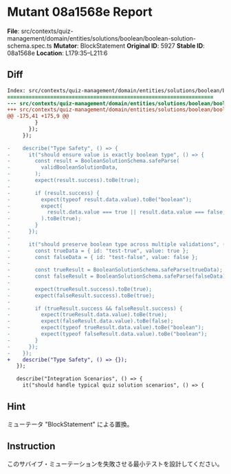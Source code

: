 # Mutant 08a1568e Report

**File**: src/contexts/quiz-management/domain/entities/solutions/boolean/boolean-solution-schema.spec.ts
**Mutator**: BlockStatement
**Original ID**: 5927
**Stable ID**: 08a1568e
**Location**: L179:35–L211:6

## Diff

```diff
Index: src/contexts/quiz-management/domain/entities/solutions/boolean/boolean-solution-schema.spec.ts
===================================================================
--- src/contexts/quiz-management/domain/entities/solutions/boolean/boolean-solution-schema.spec.ts	original
+++ src/contexts/quiz-management/domain/entities/solutions/boolean/boolean-solution-schema.spec.ts	mutated #5927
@@ -175,41 +175,9 @@
         }
       });
     });
 
-    describe("Type Safety", () => {
-      it("should ensure value is exactly boolean type", () => {
-        const result = BooleanSolutionSchema.safeParse(
-          validBooleanSolutionData,
-        );
-        expect(result.success).toBe(true);
-
-        if (result.success) {
-          expect(typeof result.data.value).toBe("boolean");
-          expect(
-            result.data.value === true || result.data.value === false,
-          ).toBe(true);
-        }
-      });
-
-      it("should preserve boolean type across multiple validations", () => {
-        const trueData = { id: "test-true", value: true };
-        const falseData = { id: "test-false", value: false };
-
-        const trueResult = BooleanSolutionSchema.safeParse(trueData);
-        const falseResult = BooleanSolutionSchema.safeParse(falseData);
-
-        expect(trueResult.success).toBe(true);
-        expect(falseResult.success).toBe(true);
-
-        if (trueResult.success && falseResult.success) {
-          expect(trueResult.data.value).toBe(true);
-          expect(falseResult.data.value).toBe(false);
-          expect(typeof trueResult.data.value).toBe("boolean");
-          expect(typeof falseResult.data.value).toBe("boolean");
-        }
-      });
-    });
+    describe("Type Safety", () => {});
   });
 
   describe("Integration Scenarios", () => {
     it("should handle typical quiz solution scenarios", () => {
```

## Hint

ミューテータ "BlockStatement" による置換。

## Instruction

このサバイブ・ミューテーションを失敗させる最小テストを設計してください。
